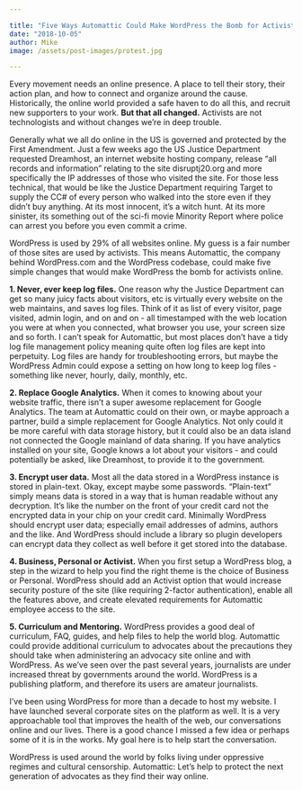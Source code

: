 ```yaml
---

title: "Five Ways Automattic Could Make WordPress the Bomb for Activists"
date: "2018-10-05"
author: Mike
image: /assets/post-images/protest.jpg

---
```


Every movement needs an online presence. A place to tell their story, their action plan, and how to connect and organize around the cause. Historically, the online world provided a safe haven to do all this, and recruit new supporters to your work. **But that all changed.** Activists are not technologists and without changes we’re in deep trouble.

<!-- more -->

Generally what we all do online in the US is governed and protected by the First Amendment. Just a few weeks ago the US Justice Department requested Dreamhost, an internet website hosting company, release “all records and information” relating to the site disruptj20.org and more specifically the IP addresses of those who visited the site. For those less technical, that would be like the Justice Department requiring Target to supply the CC# of every person who walked into the store even if they didn’t buy anything. At its most innocent, it’s a witch hunt. At its more sinister, its something out of the sci-fi movie Minority Report where police can arrest you before you even commit a crime.

WordPress is used by 29% of all websites online. My guess is a fair number of those sites are used by activists. This means Automattic, the company behind WordPress.com and the WordPress codebase, could make five simple changes that would make WordPress the bomb for activists online.

**1\. Never, ever keep log files.** One reason why the Justice Department can get so many juicy facts about visitors, etc is virtually every website on the web maintains, and saves log files. Think of it as list of every visitor, page visited, admin login, and on and on - all timestamped with the web location you were at when you connected, what browser you use, your screen size and so forth. I can’t speak for Automattic, but most places don’t have a tidy log file management policy meaning quite often log files are kept into perpetuity. Log files are handy for troubleshooting errors, but maybe the WordPress Admin could expose a setting on how long to keep log files - something like never, hourly, daily, monthly, etc.

**2\. Replace Google Analytics.** When it comes to knowing about your website traffic, there isn’t a super awesome replacement for Google Analytics. The team at Automattic could on their own, or maybe approach a partner, build a simple replacement for Google Analytics. Not only could it be more careful with data storage history, but it could also be an data island not connected the Google mainland of data sharing. If you have analytics installed on your site, Google knows a lot about your visitors - and could potentially be asked, like Dreamhost, to provide it to the government.

**3\. Encrypt user data.** Most all the data stored in a WordPress instance is stored in plain-text. Okay, except maybe some passwords. “Plain-text” simply means data is stored in a way that is human readable without any decryption. It’s like the number on the front of your credit card not the encrypted data in your chip on your credit card. Minimally WordPress should encrypt user data; especially email addresses of admins, authors and the like. And WordPress should include a library so plugin developers can encrypt data they collect as well before it get stored into the database.

**4\. Business, Personal or Activist.** When you first setup a WordPress blog, a step in the wizard to help you find the right theme is the choice of Business or Personal. WordPress should add an Activist option that would increase security posture of the site (like requiring 2-factor authentication), enable all the features above, and create elevated requirements for Automattic employee access to the site.

**5\. Curriculum and Mentoring.** WordPress provides a good deal of curriculum, FAQ, guides, and help files to help the world blog. Automattic could provide additional curriculum to advocates about the precautions they should take when administering an advocacy site online and with WordPress. As we’ve seen over the past several years, journalists are under increased threat by governments around the world. WordPress is a publishing platform, and therefore its users are amateur journalists.

I’ve been using WordPress for more than a decade to host my website. I have launched several corporate sites on the platform as well. It is a very approachable tool that improves the health of the web, our conversations online and our lives. There is a good chance I missed a few idea or perhaps some of it is in the works. My goal here is to help start the conversation.

WordPress is used around the world by folks living under oppressive regimes and cultural censorship. Automattic: Let’s help to protect the next generation of advocates as they find their way online.
